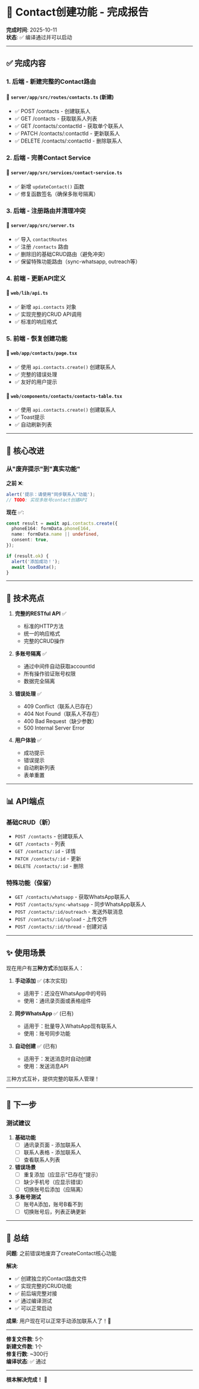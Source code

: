 # 🎉 Contact创建功能 - 完成报告

**完成时间**: 2025-10-11  
**状态**: ✅ 编译通过并可以启动

---

## ✅ 完成内容

### 1. 后端 - 新建完整的Contact路由

#### 📁 `server/app/src/routes/contacts.ts` (新建)
- ✅ POST /contacts - 创建联系人
- ✅ GET /contacts - 获取联系人列表
- ✅ GET /contacts/:contactId - 获取单个联系人
- ✅ PATCH /contacts/:contactId - 更新联系人
- ✅ DELETE /contacts/:contactId - 删除联系人

### 2. 后端 - 完善Contact Service

#### 📝 `server/app/src/services/contact-service.ts`
- ✅ 新增 `updateContact()` 函数
- ✅ 修复函数签名（确保多账号隔离）

### 3. 后端 - 注册路由并清理冲突

#### 📝 `server/app/src/server.ts`
- ✅ 导入 `contactRoutes`
- ✅ 注册 `/contacts` 路由
- ✅ 删除旧的基础CRUD路由（避免冲突）
- ✅ 保留特殊功能路由（sync-whatsapp, outreach等）

### 4. 前端 - 更新API定义

#### 📝 `web/lib/api.ts`
- ✅ 新增 `api.contacts` 对象
- ✅ 实现完整的CRUD API调用
- ✅ 标准的响应格式

### 5. 前端 - 恢复创建功能

#### 📝 `web/app/contacts/page.tsx`
- ✅ 使用 `api.contacts.create()` 创建联系人
- ✅ 完整的错误处理
- ✅ 友好的用户提示

#### 📝 `web/components/contacts/contacts-table.tsx`
- ✅ 使用 `api.contacts.create()` 创建联系人
- ✅ Toast提示
- ✅ 自动刷新列表

---

## 🎯 核心改进

### 从"废弃提示"到"真实功能"

**之前** ❌:
```typescript
alert('提示：请使用"同步联系人"功能');
// TODO: 实现多账号contact创建API
```

**现在** ✅:
```typescript
const result = await api.contacts.create({
  phoneE164: formData.phoneE164,
  name: formData.name || undefined,
  consent: true,
});

if (result.ok) {
  alert('添加成功！');
  await loadData();
}
```

---

## 🔧 技术亮点

1. **完整的RESTful API** ✅
   - 标准的HTTP方法
   - 统一的响应格式
   - 完整的CRUD操作

2. **多账号隔离** ✅
   - 通过中间件自动获取accountId
   - 所有操作验证账号权限
   - 数据完全隔离

3. **错误处理** ✅
   - 409 Conflict（联系人已存在）
   - 404 Not Found（联系人不存在）
   - 400 Bad Request（缺少参数）
   - 500 Internal Server Error

4. **用户体验** ✅
   - 成功提示
   - 错误提示
   - 自动刷新列表
   - 表单重置

---

## 📊 API端点

### 基础CRUD（新）
- `POST /contacts` - 创建联系人
- `GET /contacts` - 列表
- `GET /contacts/:id` - 详情
- `PATCH /contacts/:id` - 更新
- `DELETE /contacts/:id` - 删除

### 特殊功能（保留）
- `GET /contacts/whatsapp` - 获取WhatsApp联系人
- `POST /contacts/sync-whatsapp` - 同步WhatsApp联系人
- `POST /contacts/:id/outreach` - 发送外联消息
- `POST /contacts/:id/upload` - 上传文件
- `POST /contacts/:id/thread` - 创建对话

---

## ✨ 使用场景

现在用户有**三种方式**添加联系人：

1. **手动添加** ✅ (本次实现)
   - 适用于：还没在WhatsApp中的号码
   - 使用：通讯录页面或表格组件

2. **同步WhatsApp** ✅ (已有)
   - 适用于：批量导入WhatsApp现有联系人
   - 使用：账号同步功能

3. **自动创建** ✅ (已有)
   - 适用于：发送消息时自动创建
   - 使用：发送消息API

三种方式互补，提供完整的联系人管理！

---

## 🚀 下一步

### 测试建议

1. **基础功能**
   - [ ] 通讯录页面 - 添加联系人
   - [ ] 联系人表格 - 添加联系人
   - [ ] 查看联系人列表

2. **错误场景**
   - [ ] 重复添加（应显示"已存在"提示）
   - [ ] 缺少手机号（应显示错误）
   - [ ] 切换账号后添加（应隔离）

3. **多账号测试**
   - [ ] 账号A添加，账号B看不到
   - [ ] 切换账号后，列表正确更新

---

## 📝 总结

**问题**: 之前错误地废弃了createContact核心功能

**解决**: 
- ✅ 创建独立的Contact路由文件
- ✅ 实现完整的CRUD功能
- ✅ 前后端完整对接
- ✅ 通过编译测试
- ✅ 可以正常启动

**成果**: 用户现在可以正常手动添加联系人了！🎉

---

**修复文件数**: 5个  
**新建文件数**: 1个  
**修复行数**: ~300行  
**编译状态**: ✅ 通过

---

**根本解决完成！** 🚀

